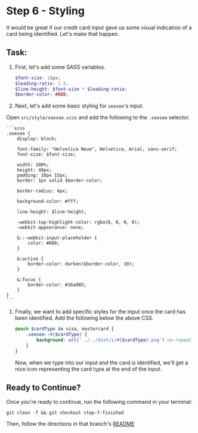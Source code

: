 # Step 6 - Styling

It would be great if our credit card input gave us some visual indication of a card being identified. Let's make that happen. 

## Task:

1. First, let's add some SASS variables.

    ```scss
    $font-size: 18px;
    $leading-ratio: 1.5;
    $line-height: $font-size * $leading-ratio;
    $border-color: #BBB;
    ```

1. Next, let's add some basic styling for `seesee`'s input. 

  Open `src/style/seesee.scss` and add the following to the `.seesee` selector.
  
    ```scss
    .seesee {
        display: block;
    
        font-family: "Helvetica Neue", Helvetica, Arial, sans-serif;
        font-size: $font-size;
    
        width: 100%;
        height: 40px;
        padding: 10px 15px;
        border: 1px solid $border-color;
    
        border-radius: 4px;
    
        background-color: #fff;
    
        line-height: $line-height;
    
        -webkit-tap-highlight-color: rgba(0, 0, 0, 0);
        -webkit-appearance: none;
    
        &::-webkit-input-placeholder {
            color: #888;
        }
    
        &:active {
            border-color: darken($border-color, 10);
        }
    
        &:focus {
            border-color: #16a085;
        }
    }
    ```

1. Finally, we want to add specific styles for the input once the card has been identified. Add the following below the above CSS.

    ```scss
    @each $cardType in visa, mastercard {
        .seesee--#{$cardType} {
            background: url('../../dist/i/#{$cardType}.png') no-repeat 98% 50%;
        }
    }
    ```
    
    Now, when we type into our input and the card is identified, we'll get a nice icon representing the card type at the end of the input.

## Ready to Continue?

Once you're ready to continue, run the following command in your terminal:

```cli
git clean -f && git checkout step-7-finished
```

Then, follow the directions in that branch's [README](https://github.com/mobify/workshops--building-a-plugin/blob/step-7-finished/README.md)
